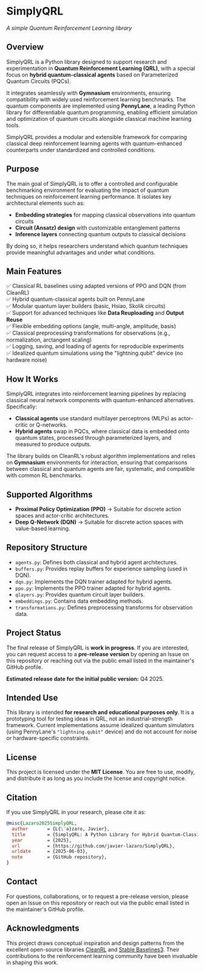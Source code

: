 # SimplyQRL

*A simple Quantum Reinforcement Learning library*

## Overview

SimplyQRL is a Python library designed to support research and experimentation in **Quantum Reinforcement Learning (QRL)**, with a special focus on **hybrid quantum-classical agents** based on Parameterized Quantum Circuits (PQCs).  

It integrates seamlessly with **Gymnasium** environments, ensuring compatibility with widely used reinforcement learning benchmarks. The quantum components are implemented using **PennyLane**, a leading Python library for differentiable quantum programming, enabling efficient simulation and optimization of quantum circuits alongside classical machine learning tools.  

SimplyQRL provides a modular and extensible framework for comparing classical deep reinforcement learning agents with quantum-enhanced counterparts under standardized and controlled conditions.

## Purpose

The main goal of SimplyQRL is to offer a controlled and configurable benchmarking environment for evaluating the impact of quantum techniques on reinforcement learning performance. It isolates key architectural elements such as:

* **Embedding strategies** for mapping classical observations into quantum circuits
* **Circuit (Ansatz) design** with customizable entanglement patterns
* **Inference layers** connecting quantum outputs to classical decisions

By doing so, it helps researchers understand which quantum techniques provide meaningful advantages and under what conditions.

## Main Features

✅ Classical RL baselines using adapted versions of PPO and DQN (from CleanRL)  
✅ Hybrid quantum-classical agents built on PennyLane  
✅ Modular quantum layer builders (basic, Hsiao, Skolik circuits)  
✅ Support for advanced techniques like **Data Reuploading** and **Output Reuse**  
✅ Flexible embedding options (angle, multi-angle, amplitude, basis)  
✅ Classical preprocessing transformations for observations (e.g., normalization, arctangent scaling)  
✅ Logging, saving, and loading of agents for reproducible experiments  
✅ Idealized quantum simulations using the "lightning.qubit" device (no hardware noise)

## How It Works

SimplyQRL integrates into reinforcement learning pipelines by replacing classical neural network components with quantum-enhanced alternatives. Specifically:

* **Classical agents** use standard multilayer perceptrons (MLPs) as actor-critic or Q-networks.
* **Hybrid agents** swap in PQCs, where classical data is embedded onto quantum states, processed through parameterized layers, and measured to produce outputs.

The library builds on CleanRL's robust algorithm implementations and relies on **Gymnasium** environments for interaction, ensuring that comparisons between classical and quantum agents are fair, systematic, and compatible with common RL benchmarks.

## Supported Algorithms

* **Proximal Policy Optimization (PPO)** → Suitable for discrete action spaces and actor-critic architectures.
* **Deep Q-Network (DQN)** → Suitable for discrete action spaces with value-based learning.

## Repository Structure

* `agents.py`: Defines both classical and hybrid agent architectures.
* `buffers.py`: Provides replay buffers for experience sampling (used in DQN).
* `dqn.py`: Implements the DQN trainer adapted for hybrid agents.
* `ppo.py`: Implements the PPO trainer adapted for hybrid agents.
* `qlayers.py`: Provides quantum circuit layer builders.
* `embeddings.py`: Contains data embedding methods.
* `transformations.py`: Defines preprocessing transforms for observation data.

## Project Status

The final release of SimplyQRL is **work in progress**. If you are interested, you can request access to a **pre-release version** by opening an Issue on this repository or reaching out via the public email listed in the maintainer's GitHub profile.

**Estimated release date for the initial public version:** Q4 2025.

## Intended Use

This library is intended **for research and educational purposes only**. It is a prototyping tool for testing ideas in QRL, not an industrial-strength framework. Current implementations assume idealized quantum simulators (using PennyLane's `"lightning.qubit"` device) and do not account for noise or hardware-specific constraints.

## License

This project is licensed under the **MIT License**. You are free to use, modify, and distribute it as long as you include the license and copyright notice.

## Citation

If you use SimplyQRL in your research, please cite it as:

```bibtex
@misc{Lazaro2025SimplyQRL,
  author       = {L{\'a}zaro, Javier},
  title        = {SimplyQRL: A Python Library for Hybrid Quantum-Classical Reinforcement Learning},
  year         = {2025},
  url          = {https://github.com/javier-lazaro/SimplyQRL},
  urldate      = {2025-06-03},
  note         = {GitHub repository},
}
```

## Contact

For questions, collaborations, or to request a pre-release version, please open an Issue on this repository or reach out via the public email listed in the maintainer's GitHub profile.

## Acknowledgments

This project draws conceptual inspiration and design patterns from the excellent open-source libraries [CleanRL](https://github.com/vwxyzjn/cleanrl) and [Stable Baselines3](https://github.com/DLR-RM/stable-baselines3). Their contributions to the reinforcement learning community have been invaluable in shaping this work.

